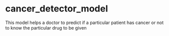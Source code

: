 # cancer_detector_model
This model helps a doctor to predict if a particular patient has cancer or not to know the particular drug to be given
